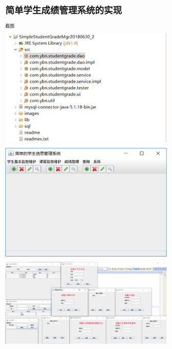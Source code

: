 # 简单学生成绩管理系统的实现
截图

![image](https://github.com/NoviceOfGitHub/MyJava/blob/master/Java%E5%9F%BA%E7%A1%80/SimpleStudentGradeMgr/Snipaste_2019-06-18_11-12-32.png)

![image](https://github.com/NoviceOfGitHub/MyJava/blob/master/Java%E5%9F%BA%E7%A1%80/SimpleStudentGradeMgr/Snipaste_2019-06-18_11-12-37.png)

![image](https://github.com/NoviceOfGitHub/MyJava/blob/master/Java%E5%9F%BA%E7%A1%80/SimpleStudentGradeMgr/Snipaste_2019-06-18_11-14-17.png)
